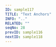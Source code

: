 ```yaml
---
ID: sample117
TITLE: "Text Anchors"
INFO: ".."
RELATED: ""
seqNo: 28
prevID: sample116
nextID: sample118
---
```

